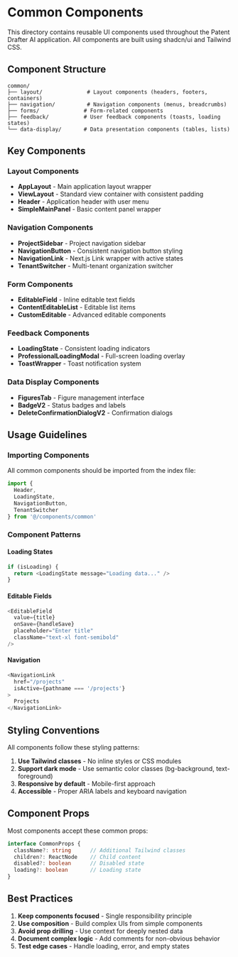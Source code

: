 # Common Components

This directory contains reusable UI components used throughout the Patent Drafter AI application. All components are built using shadcn/ui and Tailwind CSS.

## Component Structure

```
common/
├── layout/              # Layout components (headers, footers, containers)
├── navigation/          # Navigation components (menus, breadcrumbs)
├── forms/              # Form-related components
├── feedback/           # User feedback components (toasts, loading states)
└── data-display/       # Data presentation components (tables, lists)
```

## Key Components

### Layout Components

- **AppLayout** - Main application layout wrapper
- **ViewLayout** - Standard view container with consistent padding
- **Header** - Application header with user menu
- **SimpleMainPanel** - Basic content panel wrapper

### Navigation Components

- **ProjectSidebar** - Project navigation sidebar
- **NavigationButton** - Consistent navigation button styling
- **NavigationLink** - Next.js Link wrapper with active states
- **TenantSwitcher** - Multi-tenant organization switcher

### Form Components

- **EditableField** - Inline editable text fields
- **ContentEditableList** - Editable list items
- **CustomEditable** - Advanced editable components

### Feedback Components

- **LoadingState** - Consistent loading indicators
- **ProfessionalLoadingModal** - Full-screen loading overlay
- **ToastWrapper** - Toast notification system

### Data Display Components

- **FiguresTab** - Figure management interface
- **BadgeV2** - Status badges and labels
- **DeleteConfirmationDialogV2** - Confirmation dialogs

## Usage Guidelines

### Importing Components

All common components should be imported from the index file:

```typescript
import { 
  Header, 
  LoadingState, 
  NavigationButton,
  TenantSwitcher 
} from '@/components/common'
```

### Component Patterns

#### Loading States
```typescript
if (isLoading) {
  return <LoadingState message="Loading data..." />
}
```

#### Editable Fields
```typescript
<EditableField
  value={title}
  onSave={handleSave}
  placeholder="Enter title"
  className="text-xl font-semibold"
/>
```

#### Navigation
```typescript
<NavigationLink 
  href="/projects" 
  isActive={pathname === '/projects'}
>
  Projects
</NavigationLink>
```

## Styling Conventions

All components follow these styling patterns:

1. **Use Tailwind classes** - No inline styles or CSS modules
2. **Support dark mode** - Use semantic color classes (bg-background, text-foreground)
3. **Responsive by default** - Mobile-first approach
4. **Accessible** - Proper ARIA labels and keyboard navigation

## Component Props

Most components accept these common props:

```typescript
interface CommonProps {
  className?: string      // Additional Tailwind classes
  children?: ReactNode    // Child content
  disabled?: boolean      // Disabled state
  loading?: boolean       // Loading state
}
```

## Best Practices

1. **Keep components focused** - Single responsibility principle
2. **Use composition** - Build complex UIs from simple components
3. **Avoid prop drilling** - Use context for deeply nested data
4. **Document complex logic** - Add comments for non-obvious behavior
5. **Test edge cases** - Handle loading, error, and empty states